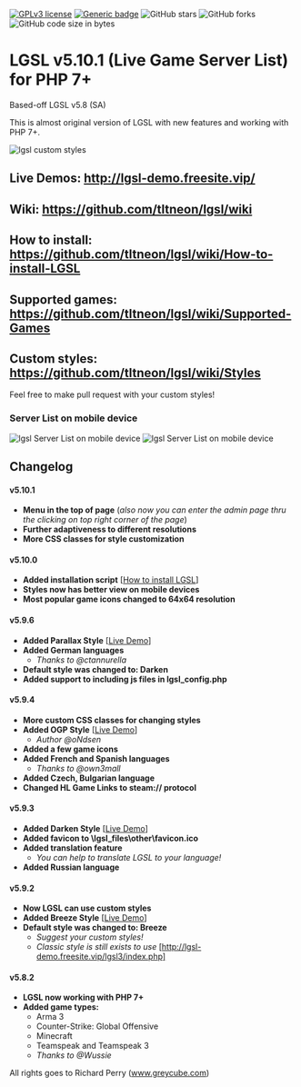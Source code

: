 [![GPLv3 license](https://img.shields.io/badge/License-GPLv3-blue.svg)](http://perso.crans.org/besson/LICENSE.html)
[![Generic badge](https://img.shields.io/badge/Version-v5.10.1-green.svg)](https://github.com/tltneon/lgsl)
![GitHub stars](https://img.shields.io/github/stars/tltneon/lgsl)
![GitHub forks](https://img.shields.io/github/forks/tltneon/lgsl)
![GitHub code size in bytes](https://img.shields.io/github/languages/code-size/tltneon/lgsl)
# LGSL v5.10.1 (Live Game Server List) for PHP 7+
Based-off LGSL v5.8 (SA)

This is almost original version of LGSL with new features and working with PHP 7+.

 ![lgsl custom styles](https://i.imgur.com/fSo29JB.jpg)

## Live Demos: http://lgsl-demo.freesite.vip/
## Wiki: https://github.com/tltneon/lgsl/wiki
## How to install: https://github.com/tltneon/lgsl/wiki/How-to-install-LGSL
## Supported games: https://github.com/tltneon/lgsl/wiki/Supported-Games
## Custom styles: https://github.com/tltneon/lgsl/wiki/Styles

Feel free to make pull request with your custom styles!

 ### Server List on mobile device
 ![lgsl Server List on mobile device](https://i.imgur.com/jfFMhyK.png)
 ![lgsl Server List on mobile device](https://i.imgur.com/wOvyZHV.png)
 
## Changelog
#### v5.10.1
- **Menu in the top of page** (_also now you can enter the admin page thru the clicking on top right corner of the page_)
- **Further adaptiveness to different resolutions**
- **More CSS classes for style customization**
#### v5.10.0
- **Added installation script** [[How to install LGSL](https://github.com/tltneon/lgsl/wiki/How-to-install-LGSL)]
- **Styles now has better view on mobile devices**
- **Most popular game icons changed to 64x64 resolution**
#### v5.9.6
- **Added Parallax Style** [[Live Demo](http://lgsl-demo.freesite.vip/lgsl5/index.php)]
- **Added German languages**
	- *Thanks to @ctannurella*
- **Default style was changed to: Darken**
- **Added support to including js files in lgsl_config.php**
#### v5.9.4
- **More custom CSS classes for changing styles**
- **Added OGP Style** [[Live Demo](http://lgsl-demo.freesite.vip/lgsl4/index.php)]
	- *Author @oNdsen*
- **Added a few game icons**
- **Added French and Spanish languages**
	- *Thanks to @own3mall*
- **Added Czech, Bulgarian language**
- **Changed HL Game Links to steam:// protocol**
#### v5.9.3
- **Added Darken Style** [[Live Demo](http://lgsl-demo.freesite.vip/lgsl2/index.php)]
- **Added favicon to \lgsl_files\other\favicon.ico**
- **Added translation feature**
	- *You can help to translate LGSL to your language!*
- **Added Russian language**
#### v5.9.2
- **Now LGSL can use custom styles**
- **Added Breeze Style** [[Live Demo](http://lgsl-demo.freesite.vip/lgsl/index.php)]
- **Default style was changed to: Breeze**
	- *Suggest your custom styles!*
	- *Classic style is still exists to use* [http://lgsl-demo.freesite.vip/lgsl3/index.php]
#### v5.8.2
- **LGSL now working with PHP 7+**
- **Added game types:**
  - Arma 3
  - Counter-Strike: Global Offensive
  - Minecraft
  - Teamspeak and Teamspeak 3
  - *Thanks to @Wussie*

All rights goes to Richard Perry (www.greycube.com)
